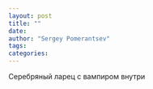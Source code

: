 ```yaml
---
layout: post
title: ""
date: 
author: "Sergey Pomerantsev"
tags:
categories:
---
```

Серебряный ларец с вампиром внутри
